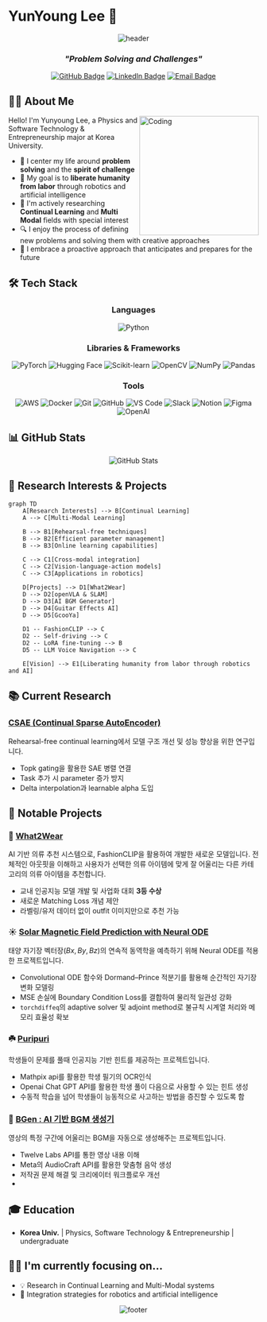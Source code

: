 # YunYoung Lee 👋

<div align="center">
  
  ![header](https://capsule-render.vercel.app/api?type=waving&color=gradient&height=300&section=header&text=YunYoung%20Lee&fontSize=90)

  ### *"Problem Solving and Challenges"*
  
  [![GitHub Badge](https://img.shields.io/badge/GitHub-181717?style=flat-square&logo=GitHub&logoColor=white)](https://github.com/yunyounglee99)
  [![LinkedIn Badge](https://img.shields.io/badge/LinkedIn-0A66C2?style=flat-square&logo=LinkedIn&logoColor=white)](https://www.linkedin.com/)
  [![Email Badge](https://img.shields.io/badge/Email-EA4335?style=flat-square&logo=Gmail&logoColor=white)](mailto:kembel0116@gmail.com)

</div>

## 🧑‍💻 About Me

<img align="right" alt="Coding" width="240" src="https://media.giphy.com/media/v1.Y2lkPTc5MGI3NjExcXk3cnFyanl3OGFnM3Z5MGpwcmxsczAzZDY3NGQ1ZGlnN3lvaGZqbCZlcD12MV9pbnRlcm5hbF9naWZfYnlfaWQmY3Q9Zw/qgQUggAC3Pfv687qPC/giphy.gif">

Hello! I'm Yunyoung Lee, a Physics and Software Technology & Entrepreneurship major at Korea University.

- 🎯 I center my life around **problem solving** and the **spirit of challenge**
- 🤖 My goal is to **liberate humanity from labor** through robotics and artificial intelligence
- 🧠 I'm actively researching **Continual Learning** and **Multi Modal** fields with special interest
- 🔍 I enjoy the process of defining new problems and solving them with creative approaches
- 🚀 I embrace a proactive approach that anticipates and prepares for the future

## 🛠️ Tech Stack

<div align="center">

### Languages
<p>
  <img src="https://img.shields.io/badge/Python-3776AB?style=for-the-badge&logo=python&logoColor=white" alt="Python"/>
</p>

### Libraries & Frameworks
<p>
  <img src="https://img.shields.io/badge/PyTorch-EE4C2C?style=for-the-badge&logo=pytorch&logoColor=white" alt="PyTorch"/>
  <img src="https://img.shields.io/badge/Hugging_Face-FFD21E?style=for-the-badge&logo=huggingface&logoColor=black" alt="Hugging Face"/>
  <img src="https://img.shields.io/badge/scikit_learn-F7931E?style=for-the-badge&logo=scikit-learn&logoColor=white" alt="Scikit-learn"/>
  <img src="https://img.shields.io/badge/OpenCV-5C3EE8?style=for-the-badge&logo=opencv&logoColor=white" alt="OpenCV"/>
  <img src="https://img.shields.io/badge/NumPy-013243?style=for-the-badge&logo=numpy&logoColor=white" alt="NumPy"/>
  <img src="https://img.shields.io/badge/Pandas-150458?style=for-the-badge&logo=pandas&logoColor=white" alt="Pandas"/>
</p>

### Tools
<p>
  <img src="https://img.shields.io/badge/AWS-232F3E?style=for-the-badge&logo=amazonaws&logoColor=white" alt="AWS"/>
  <img src="https://img.shields.io/badge/Docker-2496ED?style=for-the-badge&logo=docker&logoColor=white" alt="Docker"/>
  <img src="https://img.shields.io/badge/Git-F05032?style=for-the-badge&logo=git&logoColor=white" alt="Git"/>
  <img src="https://img.shields.io/badge/GitHub-181717?style=for-the-badge&logo=github&logoColor=white" alt="GitHub"/>
  <img src="https://img.shields.io/badge/VS_Code-007ACC?style=for-the-badge&logo=visualstudiocode&logoColor=white" alt="VS Code"/>
  <img src="https://img.shields.io/badge/Slack-4A154B?style=for-the-badge&logo=slack&logoColor=white" alt="Slack"/>
  <img src="https://img.shields.io/badge/Notion-000000?style=for-the-badge&logo=notion&logoColor=white" alt="Notion"/>
  <img src="https://img.shields.io/badge/Figma-F24E1E?style=for-the-badge&logo=figma&logoColor=white" alt="Figma"/>
  <img src="https://img.shields.io/badge/OpenAI-412991?style=for-the-badge&logo=openai&logoColor=white" alt="OpenAI"/>
</p>
</div>

## 📊 GitHub Stats

<div align="center">
  <img src="https://github-readme-stats.vercel.app/api?username=yunyounglee99&show_icons=true&theme=radical" alt="GitHub Stats" />
</div>

## 🔬 Research Interests & Projects

```mermaid
graph TD
    A[Research Interests] --> B[Continual Learning]
    A --> C[Multi-Modal Learning]
    
    B --> B1[Rehearsal-free techniques]
    B --> B2[Efficient parameter management]
    B --> B3[Online learning capabilities]
    
    C --> C1[Cross-modal integration]
    C --> C2[Vision-language-action models]
    C --> C3[Applications in robotics]
    
    D[Projects] --> D1[What2Wear]
    D --> D2[openVLA & SLAM]
    D --> D3[AI BGM Generator]
    D --> D4[Guitar Effects AI]
    D --> D5[GcooYa]
    
    D1 -- FashionCLIP --> C
    D2 -- Self-driving --> C
    D2 -- LoRA fine-tuning --> B
    D5 -- LLM Voice Navigation --> C
    
    E[Vision] --> E1[Liberating humanity from labor through robotics and AI]
```

## 📚 Current Research

### [CSAE (Continual Sparse AutoEncoder)](https://github.com/yunyounglee99/CSAE)
Rehearsal-free continual learning에서 모델 구조 개선 및 성능 향상을 위한 연구입니다.
- Topk gating을 활용한 SAE 병렬 연결
- Task 추가 시 parameter 증가 방지
- Delta interpolation과 learnable alpha 도입

## 🚀 Notable Projects

### 👕 [What2Wear](https://github.com/yunyounglee99/What2Wear)
AI 기반 의류 추천 시스템으로, FashionCLIP을 활용하여 개발한 새로운 모델입니다. 전체적인 아웃핏을 이해하고 사용자가 선택한 의류 아이템에 맞게 잘 어울리는 다른 카테고리의 의류 아이템을 추천합니다.
- 교내 인공지능 모델 개발 및 사업화 대회 **3등 수상**
- 새로운 Matching Loss 개념 제안
- 라벨링/유저 데이터 없이 outfit 이미지만으로 추천 가능

### ☀️ [Solar Magnetic Field Prediction with Neural ODE](https://github.com/yunyounglee99/Solar_Flare_Prediction-neuralODE)  
태양 자기장 벡터장$(Bx, By, Bz)$의 연속적 동역학을 예측하기 위해 Neural ODE를 적용한 프로젝트입니다.
- Convolutional ODE 함수와 Dormand–Prince 적분기를 활용해 순간적인 자기장 변화 모델링  
- MSE 손실에 Boundary Condition Loss를 결합하여 물리적 일관성 강화  
- `torchdiffeq`의 adaptive solver 및 adjoint method로 불규칙 시계열 처리와 메모리 효율성 확보  

### ☘️ [Puripuri](https://github.com/yunyounglee99/puripuri)
학생들이 문제를 풀때 인공지능 기반 힌트를 제공하는 프로젝트입니다.
- Mathpix api를 활용한 학생 필기의 OCR인식
- Openai Chat GPT API를 활용한 학생 풀이 다음으로 사용할 수 있는 힌트 생성
- 수동적 학습을 넘어 학생들이 능동적으로 사고하는 방법을 증진할 수 있도록 함

### 🎵 [BGen : AI 기반 BGM 생성기](https://github.com/yunyounglee99/BGen)
영상의 특정 구간에 어울리는 BGM을 자동으로 생성해주는 프로젝트입니다.
- Twelve Labs API를 통한 영상 내용 이해
- Meta의 AudioCraft API를 활용한 맞춤형 음악 생성
- 저작권 문제 해결 및 크리에이터 워크플로우 개선
- 

## 🎓 Education

- **Korea Univ.** | Physics, Software Technology & Entrepreneurship | undergraduate

## 👨‍💻 I'm currently focusing on...

- 💡 Research in Continual Learning and Multi-Modal systems
- 🤖 Integration strategies for robotics and artificial intelligence

<div align="center">
  
  ![footer](https://capsule-render.vercel.app/api?type=waving&color=gradient&height=200&section=footer)
  
</div>
